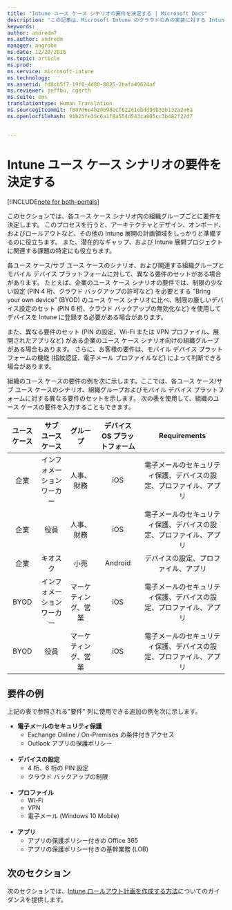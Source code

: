 ```yaml
---
title: "Intune ユース ケース シナリオの要件を決定する | Microsoft Docs"
description: "この記事は、Microsoft Intune のクラウドのみの実装に対する Intune ユース ケース シナリオ、およびサブ ユース ケース シナリオの要件を決定するために役立ちます。"
keywords: 
author: andredm7
ms.author: andredm
manager: angrobe
ms.date: 12/20/2016
ms.topic: article
ms.prod: 
ms.service: microsoft-intune
ms.technology: 
ms.assetid: fd8cb5f7-19f0-4d80-8825-2bafa49624af
ms.reviewer: jeffbu, cgerth
ms.suite: ems
translationtype: Human Translation
ms.sourcegitcommit: f807d6e4b20b98ecf622d1ebdd9db33b132a2e6a
ms.openlocfilehash: 91b25fe35c6a1f8a554d543ca005cc3b482f22d7


---
```


# <a name="determine-intune-use-case-scenario-requirements"></a>Intune ユース ケース シナリオの要件を決定する

[!INCLUDE[note for both-portals](../includes/note-for-both-portals.md)]

このセクションでは、各ユース ケース シナリオ内の組織グループごとに要件を決定します。 このプロセスを行うと、アーキテクチャとデザイン、オンボード、およびロールアウトなど、その他の Intune 展開の計画領域をしっかりと準備するのに役立ちます。 また、潜在的なギャップ、および Intune 展開プロジェクトに関連する課題の特定にも役立ちます。

各ユース ケース/サブ ユース ケースのシナリオ、および関連する組織グループとモバイル デバイス プラットフォームに対して、異なる要件のセットがある場合があります。 たとえば、企業のユース ケース シナリオの要件では、制限の少ない設定 (PIN 4 桁、クラウド バックアップの許可など) を必要とする "Bring your own device" (BYOD) のユース ケース シナリオに比べ、制限の厳しいデバイス設定のセット (PIN 6 桁、クラウド バックアップの無効化など) を使用してデバイスを Intune に登録する必要がある場合があります。

また、異なる要件のセット (PIN の設定、Wi-Fi または VPN プロファイル、展開されたアプリなど) がある企業のユース ケース シナリオ向けの組織グループがある場合もあります。 さらに、お客様の要件は、モバイル デバイス プラットフォームの機能 (指紋認証、電子メール プロファイルなど) によって判断できる場合があります。

組織のユース ケースの要件の例を次に示します。ここでは、各ユース ケース/サブ ユース ケースのシナリオ、組織グループおよびモバイル デバイス プラットフォームに対する異なる要件のセットを示します。 次の表を使用して、組織のユース ケースの要件を入力することもできます。

| **ユース ケース** | **サブ ユース ケース** | **グループ** | **デバイス OS プラットフォーム** | **Requirements** |
|:---:|:---:|:---:|:---:|:---:|
| 企業 | インフォメーション ワーカー | 人事、財務 | iOS | 電子メールのセキュリティ保護、デバイスの設定、プロファイル、アプリ |                                                          
| 企業 | 役員 | 人事、財務 | iOS | 電子メールのセキュリティ保護、デバイスの設定、プロファイル、アプリ |                                                         
| 企業 | キオスク | 小売 | Android | デバイスの設定、プロファイル、アプリ |
| BYOD | インフォメーション ワーカー | マーケティング、営業 | iOS | 電子メールのセキュリティ保護、デバイスの設定、プロファイル、アプリ |                                                         
| BYOD | 役員 | マーケティング、営業 | iOS | 電子メールのセキュリティ保護、デバイスの設定、プロファイル、アプリ |

## <a name="examples-of-requirements"></a>要件の例

上記の表で参照される"要件" 列に使用できる追加の例を次に示します。

- **電子メールのセキュリティ保護**
    - Exchange Online / On-Premises の条件付きアクセス
    - Outlook アプリの保護ポリシー
<br></br>
- **デバイスの設定**
    - 4 桁、6 桁の PIN 設定
    - クラウド バックアップの制限
<br></br>
- **プロファイル**
    - Wi-Fi
    - VPN
    - 電子メール (Windows 10 Mobile)
<br></br>
- **アプリ**
    - アプリの保護ポリシー付きの Office 365
    - アプリの保護ポリシー付きの基幹業務 (LOB)

## <a name="next-section"></a>次のセクション

次のセクションでは、[Intune ロールアウト計画を作成する方法](section-4-develop-a-rollout-plan.md)についてのガイダンスを提供します。



<!--HONumber=Dec16_HO5-->


